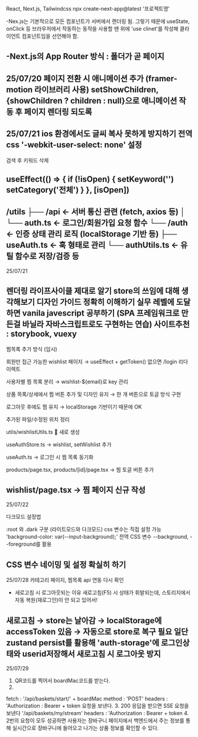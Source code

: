 React, Next.js, Tailwindcss
npx create-next-app@latest '프로젝트명'

-Nex.js는 기본적으로 모든 컴포넌트가 서버에서 랜더링 됨.
그렇기 때문에 useState, onClick 등 브라우저에서 작동하는 동작을 사용할 땐
위에 'use clinet'를 작성해 클라이언트 컴포넌트임을 선언해야 함.

-Next.js의 App Router 방식 : 폴더가 곧 페이지
----------
25/07/20
페이지 전환 시 애니메이션 추가 (framer-motion 라이브러리 사용)
setShowChildren, {showChildren ? children : null}으로 애니메이션 작동 후 페이지 렌더링 되도록
----------
25/07/21
ios 환경에서도 글씨 복사 못하게 방지하기
전역 css '-webkit-user-select: none' 설정
----------
검색 후 키워드 삭제

useEffect(() => {
  if (!isOpen) {
    setKeyword('')
    setCategory('전체')
  }
}, [isOpen])
----------
/utils
  ├── /api        ← 서버 통신 관련 (fetch, axios 등)
  │     └── auth.ts   ← 로그인/회원가입 요청 함수
  └── /auth       ← 인증 상태 관리 로직 (localStorage 기반 등)
        ├── useAuth.ts      ← 훅 형태로 관리
        └── authUtils.ts    ← 유틸 함수로 저장/검증 등
----------
25/07/21

렌더링 라이프사이클 제대로 알기
store의 쓰임에 대해 생각해보기
디자인 가이드 정확히 이해하기
실무 레벨에 도달하면 vanila javescript 공부하기
(SPA 프레임워크로 만든걸 바닐라 자바스크립트로도 구현하는 연습)
사이트추천 : storybook, vuexy
----------
찜목록 추가 방식 (임시)

회원만 접근 가능한 wishlist 페이지 → useEffect + getToken() 없으면 /login 리다이렉트

사용자별 찜 목록 분리 → wishlist-${email}로 key 관리

상품 목록/상세에서 찜 버튼 추가 및 디자인 유지 → 한 개 버튼으로 토글 방식 구현

로그아웃 후에도 찜 유지 → localStorage 기반이기 때문에 OK

추가된 파일/수정된 위치 정리

utils/wishlistUtils.ts 📂 새로 생성

useAuthStore.ts → wishlist, setWishlist 추가

useAuth.ts → 로그인 시 찜 목록 동기화

products/page.tsx, products/[id]/page.tsx → 찜 토글 버튼 추가

wishlist/page.tsx → 찜 페이지 신규 작성
----------
25/07/22

다크모드 설정법

:root 와 .dark 구분 (라이트모드와 다크모드)
css 변수는 직접 설정 가능
'background-color: var(--input-background);'
전역 CSS 변수 --background, --foreground를 활용

CSS 변수 네이밍 및 설정 확실히 하기
---------
25/07/28
카테고리 페이지, 찜목록 api 연동 다시 확인

- 새로고침 시 로그아웃되는 이유
새로고침(F5) 시 상태가 휘발되는데, 스토리지에서 자동 복원(재로그인)이 안 되고 있어서!

새로고침 → store는 날아감 → localStorage에 accessToken 있음 → 자동으로 store로 복구 필요
일단 zustand persist를 활용해 'auth-storage'에 로그인상태와 userid저장해서 새로고침 시 로그아웃 방지
--------
25/07/29

1. QR코드를 찍어서 boardMac코드를 받는다.
2. 
fetch : '/api/baskets/start/' + boardMac
method : 'POST'
headers : 'Authorization : Bearer + token
요청을 보낸다.
3. 200 응답을 받으면 SSE 요청을 보낸다
'/api/baskets/my/stream'
headers : 'Authorization : Bearer + token
4. 2번의 요청이 모두 성공하면 사용자는 장바구니 페이지에서 백엔드에서 주는 정보를 통해 실시간으로 장바구니에 들어오고 나가는 상품 정보를 확인할 수 있다.